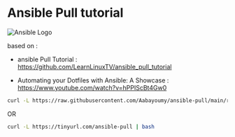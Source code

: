 # Ansible Pull tutorial

![Ansible Logo](https://www.learnlinux.tv/wp-content/uploads/2020/12/ansible-e1607524003363.png)

based on :
 - ansible Pull Tutorial : https://github.com/LearnLinuxTV/ansible_pull_tutorial

 - Automating your Dotfiles with Ansible: A Showcase : https://www.youtube.com/watch?v=hPPIScBt4Gw0




```bash 
curl -L https://raw.githubusercontent.com/Aabayoumy/ansible-pull/main/run.sh | bash
```
OR 
```bash
curl -L https://tinyurl.com/ansible-pull | bash
```
